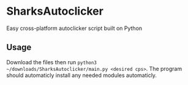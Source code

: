 # SharksAutoclicker
Easy cross-platform autoclicker script built on Python

## Usage
Download the files then run `python3 ~/downloads/SharksAutoclicker/main.py <desired cps>`. The program should automaticly install any needed modules automaticly.
